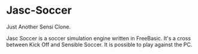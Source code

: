 Jasc-Soccer
===========

Just Another Sensi Clone.

Jasc Soccer is a soccer simulation engine written in FreeBasic.
It's a cross between Kick Off and Sensible Soccer.
It is possible to play against the PC.
